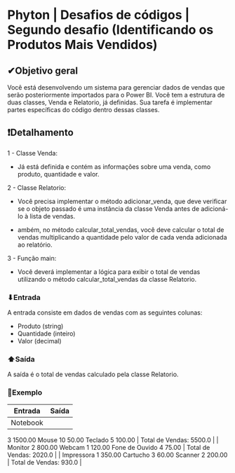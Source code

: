 # Phyton | Desafios de códigos | Segundo desafio (Identificando os Produtos Mais Vendidos)

## ✔Objetivo geral
Você está desenvolvendo um sistema para gerenciar dados de vendas que serão posteriormente importados para o Power BI. Você tem a estrutura de duas classes, Venda e Relatorio, já definidas. Sua tarefa é implementar partes específicas do código dentro dessas classes.

## ❗Detalhamento
1 - Classe Venda:

- Já está definida e contém as informações sobre uma venda, como produto, quantidade e valor.

2 - Classe Relatorio:

- Você precisa implementar o método adicionar_venda, que deve verificar se o objeto passado é uma instância da classe Venda antes de adicioná-lo à lista de vendas.

- ambém, no método calcular_total_vendas, você deve calcular o total de vendas multiplicando a quantidade pelo valor de cada venda adicionada ao relatório.

3 - Função main:

- Você deverá implementar a lógica para exibir o total de vendas utilizando o método calcular_total_vendas da classe Relatorio.

### ⬇Entrada
A entrada consiste em dados de vendas com as seguintes colunas:

- Produto (string)
- Quantidade (inteiro)
- Valor (decimal)

### ⬆Saída
A saída é o total de vendas calculado pela classe Relatorio.

### 💱Exemplo

| Entrada | Saída |
| -------- | ----- |
| Notebook
3
1500.00
Mouse
10
50.00
Teclado
5
100.00 | Total de Vendas: 5500.0 |
| Monitor
2
800.00
Webcam
1
120.00
Fone de Ouvido
4
75.00 | Total de Vendas: 2020.0 |
| Impressora
1
350.00
Cartucho
3
60.00
Scanner
2
200.00 | Total de Vendas: 930.0 |
